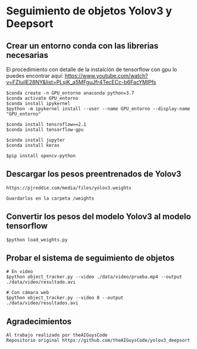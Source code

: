 # Seguimiento de objetos Yolov3 y Deepsort

## Crear un entorno conda con las librerias necesarias

  El procedimiento con detalle de la instalción de tensorflow con gpu lo puedes encontrar aquí: https://www.youtube.com/watch?v=FZIuiIE28NY&list=PLsjK_a5MFguJfr4TecECc-b6FacYMlPfs
  
    $conda create -n GPU_entorno anaconda python=3.7
    $conda activate GPU_entorno
    $conda install ipykernel
    $python -m ipykernel install --user --name GPU_entorno --display-name "GPU_entorno"
    
    $conda install tensroflow==2.1
    $conda install tensorflow-gpu
    
    $conda install jupyter
    $conda install keras
    
    $pip install opencv-python
  
## Descargar los pesos preentrenados de Yolov3

    https://pjreddie.com/media/files/yolov3.weights
  
    Guardarlos en la carpeta /weights
  
## Convertir los pesos del modelo Yolov3 al modelo tensorflow

    $python load_weights.py
    
## Probar el sistema de seguimiento de objetos

    # En video
    $python object_tracker.py --video ./data/video/prueba.mp4 --output ./data/video/resultado.avi
    
    # Con cámara web
    $python object_tracker.py --video 0 --output ./data/video/resultados.avi
    
 ## Agradecimientos
 
    Al trabajo realizado por theAIGuysCode
    Repositorio original https://github.com/theAIGuysCode/yolov3_deepsort
